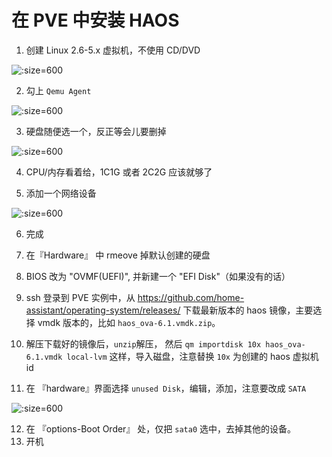 # 在 PVE 中安装 HAOS

1. 创建 Linux 2.6-5.x 虚拟机，不使用 CD/DVD

![](https://i.loli.net/2021/06/30/tTMoem2UlHJ4GcX.jpg ':size=600')

2. 勾上 `Qemu Agent`

![](https://i.loli.net/2021/06/30/oZt3Ls9EpRHuSMk.jpg ':size=600')

3. 硬盘随便选一个，反正等会儿要删掉

![](https://i.loli.net/2021/06/30/HYODdSyGJgUIRre.jpg ':size=600')

4. CPU/内存看着给，1C1G 或者 2C2G 应该就够了

5. 添加一个网络设备

![](https://i.loli.net/2021/06/30/WSjK7Dbkf1dXv42.jpg ':size=600')

6. 完成

7. 在『Hardware』 中 rmeove 掉默认创建的硬盘

8. BIOS 改为 "OVMF(UEFI)", 并新建一个 "EFI Disk"（如果没有的话）

9. ssh 登录到 PVE 实例中，从 <https://github.com/home-assistant/operating-system/releases/> 下载最新版本的 haos 镜像，主要选择 vmdk 版本的，比如 `haos_ova-6.1.vmdk.zip`。

10. 解压下载好的镜像后，`unzip`解压， 然后 `qm importdisk 10x haos_ova-6.1.vmdk local-lvm` 这样，导入磁盘，注意替换 `10x` 为创建的 haos 虚拟机 id

11. 在 『hardware』界面选择 `unused Disk`，编辑，添加，注意要改成 `SATA`

![](https://i.loli.net/2021/06/30/dNkbJ9zmoEHAn4O.jpg ':size=600')

12. 在 『options-Boot Order』 处，仅把 `sata0` 选中，去掉其他的设备。
13. 开机
